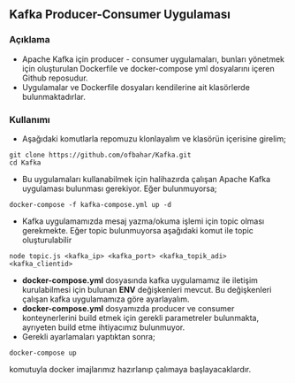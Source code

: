 ## Kafka Producer-Consumer Uygulaması
### Açıklama
- Apache Kafka için producer - consumer uygulamaları, bunları yönetmek için oluşturulan Dockerfile ve docker-compose yml dosyalarını içeren Github reposudur.
- Uygulamalar ve Dockerfile dosyaları kendilerine ait klasörlerde bulunmaktadırlar.

### Kullanımı
- Aşağıdaki komutlarla repomuzu klonlayalım ve klasörün içerisine girelim;
```
git clone https://github.com/ofbahar/Kafka.git
cd Kafka
```
- Bu uygulamaları kullanabilmek için halihazırda çalışan Apache Kafka uygulaması bulunması gerekiyor. Eğer bulunmuyorsa;
```
docker-compose -f kafka-compose.yml up -d
```
- Kafka uygulamamızda mesaj yazma/okuma işlemi için topic olması gerekmekte. Eğer topic bulunmuyorsa aşağıdaki komut ile topic oluşturulabilir
```
node topic.js <kafka_ip> <kafka_port> <kafka_topik_adi> <kafka_clientid>
```
- **docker-compose.yml** dosyasında kafka uygulamamız ile iletişim kurulabilmesi için bulunan **ENV** değişkenleri mevcut. Bu değişkenleri çalışan kafka uygulamamıza göre ayarlayalım.
- **docker-compose.yml** dosyamızda producer ve consumer konteynerlerini build etmek için gerekli parametreler bulunmakta, ayrıyeten build etme ihtiyacımız bulunmuyor.
- Gerekli ayarlamaları yaptıktan sonra;
```
docker-compose up
```
komutuyla docker imajlarımız hazırlanıp çalımaya başlayacaklardır.

